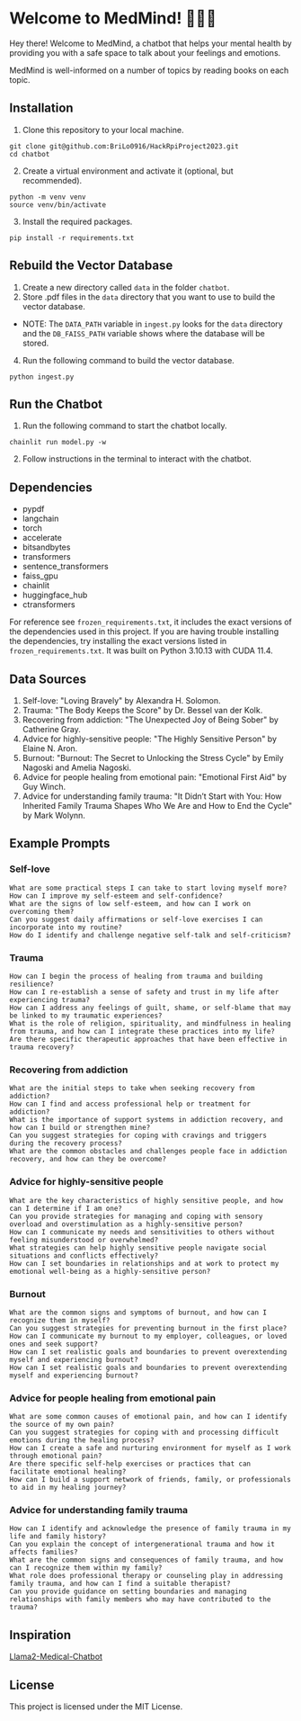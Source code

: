 # Welcome to MedMind! 🚀🧠🤖

Hey there! Welcome to MedMind, a chatbot that helps your mental health by providing you with a safe space to talk about your feelings and emotions.

MedMind is well-informed on a number of topics by reading books on each topic.

## Installation

1. Clone this repository to your local machine.
```
git clone git@github.com:BriLo0916/HackRpiProject2023.git
cd chatbot
```

2. Create a virtual environment and activate it (optional, but recommended).
```
python -m venv venv
source venv/bin/activate
```

3. Install the required packages.
```
pip install -r requirements.txt
```

## Rebuild the Vector Database
1. Create a new directory called `data` in the folder `chatbot`.
2. Store .pdf files in the `data` directory that you want to use to build the vector database.
  - NOTE: The `DATA_PATH` variable in `ingest.py` looks for the `data` directory and the `DB_FAISS_PATH` variable shows where the database will be stored.
4. Run the following command to build the vector database.
```
python ingest.py
```

## Run the Chatbot
1. Run the following command to start the chatbot locally.
```
chainlit run model.py -w
```

2. Follow instructions in the terminal to interact with the chatbot.

## Dependencies
- pypdf
- langchain
- torch
- accelerate
- bitsandbytes
- transformers
- sentence_transformers
- faiss_gpu
- chainlit
- huggingface_hub
- ctransformers

For reference see `frozen_requirements.txt`, it includes the exact versions of the dependencies used in this project. If you are having trouble installing the dependencies, try installing the exact versions listed in `frozen_requirements.txt`. It was built on Python 3.10.13 with CUDA 11.4.

## Data Sources
1. Self-love: "Loving Bravely" by Alexandra H. Solomon.
2. Trauma: "The Body Keeps the Score" by Dr. Bessel van der Kolk.
3. Recovering from addiction: "The Unexpected Joy of Being Sober" by Catherine Gray.
4. Advice for highly-sensitive people: "The Highly Sensitive Person" by Elaine N. Aron.
5. Burnout: "Burnout: The Secret to Unlocking the Stress Cycle" by Emily Nagoski and Amelia Nagoski.
6. Advice for people healing from emotional pain: "Emotional First Aid" by Guy Winch.
7. Advice for understanding family trauma: "It Didn’t Start with You: How Inherited Family Trauma Shapes Who We Are and How to End the Cycle" by Mark Wolynn.

## Example Prompts
### Self-love
```
What are some practical steps I can take to start loving myself more?
How can I improve my self-esteem and self-confidence?
What are the signs of low self-esteem, and how can I work on overcoming them?
Can you suggest daily affirmations or self-love exercises I can incorporate into my routine?
How do I identify and challenge negative self-talk and self-criticism?
```
### Trauma
```
How can I begin the process of healing from trauma and building resilience?
How can I re-establish a sense of safety and trust in my life after experiencing trauma?
How can I address any feelings of guilt, shame, or self-blame that may be linked to my traumatic experiences?
What is the role of religion, spirituality, and mindfulness in healing from trauma, and how can I integrate these practices into my life?
Are there specific therapeutic approaches that have been effective in trauma recovery?
```
### Recovering from addiction
```
What are the initial steps to take when seeking recovery from addiction?
How can I find and access professional help or treatment for addiction?
What is the importance of support systems in addiction recovery, and how can I build or strengthen mine?
Can you suggest strategies for coping with cravings and triggers during the recovery process?
What are the common obstacles and challenges people face in addiction recovery, and how can they be overcome?
```
### Advice for highly-sensitive people
```
What are the key characteristics of highly sensitive people, and how can I determine if I am one?
Can you provide strategies for managing and coping with sensory overload and overstimulation as a highly-sensitive person?
How can I communicate my needs and sensitivities to others without feeling misunderstood or overwhelmed?
What strategies can help highly sensitive people navigate social situations and conflicts effectively?
How can I set boundaries in relationships and at work to protect my emotional well-being as a highly-sensitive person?
```
### Burnout
```
What are the common signs and symptoms of burnout, and how can I recognize them in myself?
Can you suggest strategies for preventing burnout in the first place?
How can I communicate my burnout to my employer, colleagues, or loved ones and seek support?
How can I set realistic goals and boundaries to prevent overextending myself and experiencing burnout?
How can I set realistic goals and boundaries to prevent overextending myself and experiencing burnout?
```
### Advice for people healing from emotional pain
```
What are some common causes of emotional pain, and how can I identify the source of my own pain?
Can you suggest strategies for coping with and processing difficult emotions during the healing process?
How can I create a safe and nurturing environment for myself as I work through emotional pain?
Are there specific self-help exercises or practices that can facilitate emotional healing?
How can I build a support network of friends, family, or professionals to aid in my healing journey?
```
### Advice for understanding family trauma
```
How can I identify and acknowledge the presence of family trauma in my life and family history?
Can you explain the concept of intergenerational trauma and how it affects families?
What are the common signs and consequences of family trauma, and how can I recognize them within my family?
What role does professional therapy or counseling play in addressing family trauma, and how can I find a suitable therapist?
Can you provide guidance on setting boundaries and managing relationships with family members who may have contributed to the trauma?
```

## Inspiration

[Llama2-Medical-Chatbot](https://github.com/AIAnytime/Llama2-Medical-Chatbot)

## License
This project is licensed under the MIT License.
